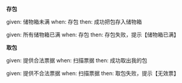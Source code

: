 **存包**

given: 储物箱未满 when: 存包 then: 成功把包存入储物箱

given: 所有储物箱已满 when: 存包 then: 存包失败，提示【储物箱已满】

**取包**

given: 提供合法票据 when: 扫描票据 then: 成功取出我的包

given: 提供不合法票据 when: 扫描票据 then: 取包失败，提示【无效票】